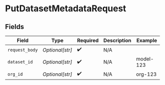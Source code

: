 # PutDatasetMetadataRequest


## Fields

| Field              | Type               | Required           | Description        | Example            |
| ------------------ | ------------------ | ------------------ | ------------------ | ------------------ |
| `request_body`     | *Optional[str]*    | :heavy_check_mark: | N/A                |                    |
| `dataset_id`       | *Optional[str]*    | :heavy_check_mark: | N/A                | model-123          |
| `org_id`           | *Optional[str]*    | :heavy_check_mark: | N/A                | org-123            |
